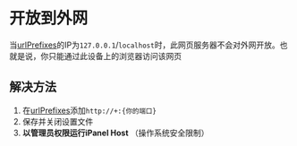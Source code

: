 # 开放到外网

当[urlPrefixes](settings#urlprefixes)的IP为`127.0.0.1`/`localhost`时，此网页服务器不会对外网开放。也就是说，你只能通过此设备上的浏览器访问该网页

## 解决方法

1. 在[urlPrefixes](settings#urlprefixes)添加`http://+:{你的端口}`
2. 保存并关闭设置文件
3. **以管理员权限运行iPanel Host** （操作系统安全限制）
